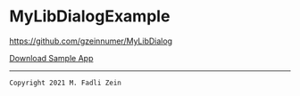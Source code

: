 # MyLibDialogExample
 https://github.com/gzeinnumer/MyLibDialog

[Download Sample App]()

---

```
Copyright 2021 M. Fadli Zein
```